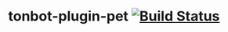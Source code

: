 # tonbot-plugin-pet [![Build Status](https://travis-ci.org/lijamez/tonbot-plugin-pet.svg?branch=master)](https://travis-ci.org/lijamez/tonbot-plugin-pet)